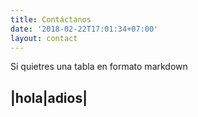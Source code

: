 ```yaml
---
title: Contáctanos
date: '2018-02-22T17:01:34+07:00'
layout: contact
---
```


Si quietres una tabla en formato markdown

|hola|adios|
------------